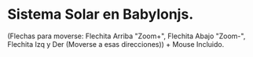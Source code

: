# Sistema Solar en Babylonjs. 

(Flechas para moverse: Flechita Arriba "Zoom+", Flechita Abajo "Zoom-", Flechita Izq y Der (Moverse a esas direcciones)) + Mouse Incluido.
